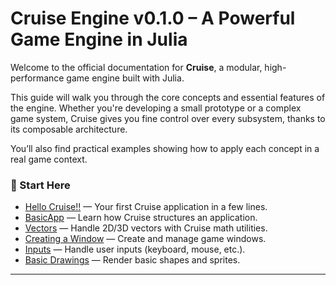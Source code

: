 # Cruise Engine v0.1.0 – A Powerful Game Engine in Julia

Welcome to the official documentation for **Cruise**, a modular, high-performance game engine built with Julia.

This guide will walk you through the core concepts and essential features of the engine. Whether you're developing a small prototype or a complex game system, Cruise gives you fine control over every subsystem, thanks to its composable architecture.

You’ll also find practical examples showing how to apply each concept in a real game context.

### 📘 Start Here

* [Hello Cruise!!](https://github.com/Gesee-y/Cruise.jl/blob/main/docs/2-HelloCruise.md) — Your first Cruise application in a few lines.
* [BasicApp](https://github.com/Gesee-y/Cruise.jl/blob/main/docs/3-BasicApp.md) — Learn how Cruise structures an application.
* [Vectors](https://github.com/Gesee-y/Cruise.jl/blob/main/docs/4-Vectors.md) — Handle 2D/3D vectors with Cruise math utilities.
* [Creating a Window](https://github.com/Gesee-y/Cruise.jl/blob/main/docs/5-Creating-a-Window.md) — Create and manage game windows.
* [Inputs](https://github.com/Gesee-y/Cruise.jl/blob/main/docs/6-Inputs.md) — Handle user inputs (keyboard, mouse, etc.).
* [Basic Drawings](https://github.com/Gesee-y/Cruise.jl/blob/main/docs/7-BasicDrawing.md) — Render basic shapes and sprites.

---
